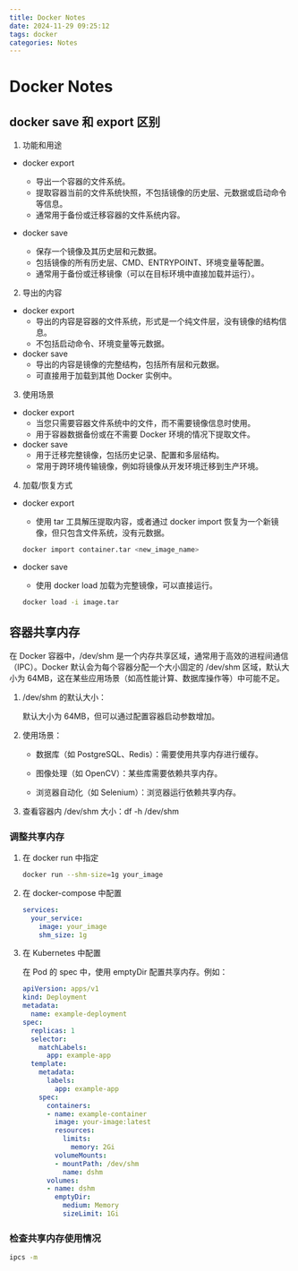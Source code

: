 ```yaml
---
title: Docker Notes
date: 2024-11-29 09:25:12
tags: docker
categories: Notes
---
```


# Docker Notes

## docker save 和 export 区别

1. 功能和用途

  - docker export
    - 导出一个容器的文件系统。
    - 提取容器当前的文件系统快照，不包括镜像的历史层、元数据或启动命令等信息。
    - 通常用于备份或迁移容器的文件系统内容。

  - docker save
	  - 保存一个镜像及其历史层和元数据。
	  - 包括镜像的所有历史层、CMD、ENTRYPOINT、环境变量等配置。
	  - 通常用于备份或迁移镜像（可以在目标环境中直接加载并运行）。

2. 导出的内容

  - docker export
    - 导出的内容是容器的文件系统，形式是一个纯文件层，没有镜像的结构信息。
    - 不包括启动命令、环境变量等元数据。
  - docker save
    - 导出的内容是镜像的完整结构，包括所有层和元数据。
    - 可直接用于加载到其他 Docker 实例中。

3. 使用场景

- docker export
  - 当您只需要容器文件系统中的文件，而不需要镜像信息时使用。
  - 用于容器数据备份或在不需要 Docker 环境的情况下提取文件。
- docker save
  - 用于迁移完整镜像，包括历史记录、配置和多层结构。
  - 常用于跨环境传输镜像，例如将镜像从开发环境迁移到生产环境。

4. 加载/恢复方式

- docker export
  - 使用 tar 工具解压提取内容，或者通过 docker import 恢复为一个新镜像，但只包含文件系统，没有元数据。

  ```bash
  docker import container.tar <new_image_name>
  ```

- docker save
  - 使用 docker load 加载为完整镜像，可以直接运行。

  ```bash
  docker load -i image.tar 
  ```


## 容器共享内存

在 Docker 容器中，/dev/shm 是一个内存共享区域，通常用于高效的进程间通信（IPC）。Docker 默认会为每个容器分配一个大小固定的 /dev/shm 区域，默认大小为 64MB，这在某些应用场景（如高性能计算、数据库操作等）中可能不足。

1. /dev/shm 的默认大小：

    默认大小为 64MB，但可以通过配置容器启动参数增加。

2. 使用场景：

    - 数据库（如 PostgreSQL、Redis）：需要使用共享内存进行缓存。

    - 图像处理（如 OpenCV）：某些库需要依赖共享内存。

    - 浏览器自动化（如 Selenium）：浏览器运行依赖共享内存。

3. 查看容器内 /dev/shm 大小：df -h /dev/shm

  
### 调整共享内存  

1. 在 docker run 中指定

    ```bash
    docker run --shm-size=1g your_image
    ```
2. 在 docker-compose 中配置

    ```yaml
    services:
      your_service:
        image: your_image
        shm_size: 1g
    ```
  

3. 在 Kubernetes 中配置

    在 Pod 的 spec 中，使用 emptyDir 配置共享内存。例如：
    ```yaml
    apiVersion: apps/v1
    kind: Deployment
    metadata:
      name: example-deployment
    spec:
      replicas: 1
      selector:
        matchLabels:
          app: example-app
      template:
        metadata:
          labels:
            app: example-app
        spec:
          containers:
          - name: example-container
            image: your-image:latest
            resources:
              limits:
                memory: 2Gi
            volumeMounts:
            - mountPath: /dev/shm
              name: dshm
          volumes:
          - name: dshm
            emptyDir:
              medium: Memory
              sizeLimit: 1Gi
    ```
### 检查共享内存使用情况
```bash
ipcs -m
```
